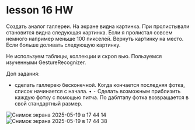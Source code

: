 # lesson 16 HW
Создать аналог галлереи. На экране видна картинка. При пролистывали становится видна следующая картинка. Если я пролистал совсем немного например меньше 100 пикселей. Вернуть картинку на место. Если больше доливать следующую картинку. 

Не используем таблицы, коллекции и скрол вью. Пользуемся изученными GestureRecognizer.

Доп задания:
- сделать галлерею бесконечной. Когда кончается последняя фотка, список начинается с начала.
 •  ⁃ Сделать возможным приблизить каждую фотку с помощью питча. По даблтапу фотка возвращается в свой стандартный размер.

![Снимок экрана 2025-05-19 в 17 44 14](https://github.com/user-attachments/assets/6e65c7ae-2bdd-414b-bad3-0afedcf472d7)
![Снимок экрана 2025-05-19 в 17 44 38](https://github.com/user-attachments/assets/cbbb411a-a03c-4c08-98ac-19b26994201e)

